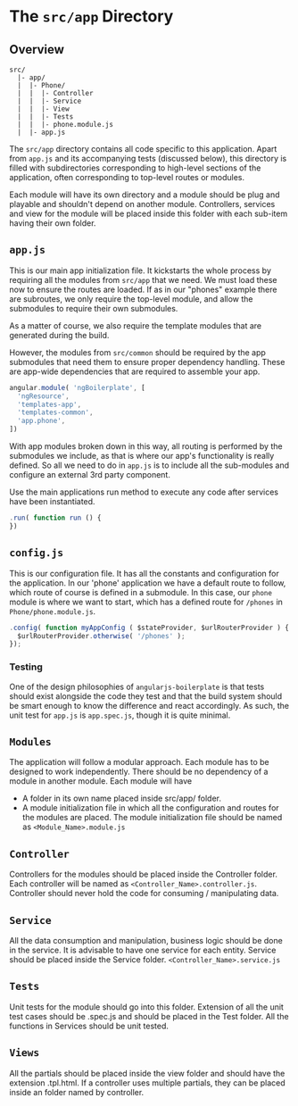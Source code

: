 # The `src/app` Directory

## Overview

```
src/
  |- app/
  |  |- Phone/
  |  |  |- Controller
  |  |  |- Service
  |  |  |- View
  |  |  |- Tests
  |  |  |- phone.module.js
  |  |- app.js
```

The `src/app` directory contains all code specific to this application. Apart
from `app.js` and its accompanying tests (discussed below), this directory is
filled with subdirectories corresponding to high-level sections of the
application, often corresponding to top-level routes or modules. 

Each module will have its own directory and a module should be plug and playable 
and shouldn't depend on another module. Controllers, services and view for the 
module will be placed inside this folder with each sub-item having their own folder.

## `app.js`

This is our main app initialization file. It kickstarts the whole process by
requiring all the modules from `src/app` that we need. We must load these now to
ensure the routes are loaded. If as in our "phones" example there are
subroutes, we only require the top-level module, and allow the submodules to
require their own submodules.

As a matter of course, we also require the template modules that are generated
during the build.

However, the modules from `src/common` should be required by the app
submodules that need them to ensure proper dependency handling. These are
app-wide dependencies that are required to assemble your app.

```js
angular.module( 'ngBoilerplate', [
  'ngResource',
  'templates-app',
  'templates-common',
  'app.phone',
])
```

With app modules broken down in this way, all routing is performed by the
submodules we include, as that is where our app's functionality is really
defined.  So all we need to do in `app.js` is to include all the sub-modules
and configure an external 3rd party component.  

Use the main applications run method to execute any code after services
have been instantiated.

```js
.run( function run () {
})
```

## `config.js`
This is our configuration file. It has all the constants and configuration for the
application. In our 'phone' application we have a default route to follow,
which route of course is defined in a submodule. In this case, our `phone` module
is where we want to start, which has a defined route for `/phones` in
`Phone/phone.module.js`.

```js
.config( function myAppConfig ( $stateProvider, $urlRouterProvider ) {
  $urlRouterProvider.otherwise( '/phones' );
});
```

### Testing

One of the design philosophies of `angularjs-boilerplate` is that tests should exist
alongside the code they test and that the build system should be smart enough to
know the difference and react accordingly. As such, the unit test for `app.js`
is `app.spec.js`, though it is quite minimal.

## `Modules`
The application will follow a modular approach. Each module has to be designed to work independently. There should be no dependency of a module in another module. 
Each module will have 
- A folder in its own name placed inside src/app/ folder. 
- A module initialization file in which all the configuration and routes for the modules are placed. The module initialization file should be named as `<Module_Name>.module.js`


## `Controller`
Controllers for the modules should be placed inside the Controller folder. Each 
controller will be named as `<Controller_Name>.controller.js`.  Controller should 
never hold the code for consuming / manipulating data.

## `Service`
All the data consumption and manipulation, business logic should be done 
in the service. It is advisable to have one service for each entity. Service 
should be placed inside the Service folder. `<Controller_Name>.service.js`


## `Tests`
Unit tests for the module should go into this folder. Extension of all the unit test cases should be .spec.js and should be placed in the Test folder. All the functions in Services should be unit tested.

## `Views`
All the partials should be placed inside the view folder and should have the extension .tpl.html. 
If a controller uses multiple partials, they can be placed inside an folder named by controller.